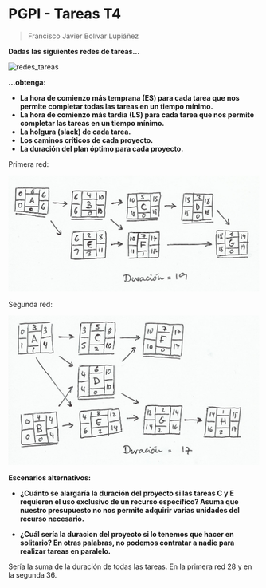 # PGPI - Tareas T4

> Francisco Javier Bolívar Lupiáñez

**Dadas las siguientes redes de tareas...**

![redes_tareas](https://cloud.githubusercontent.com/assets/6973564/19737511/06608d10-9bb4-11e6-99f2-594bbb232ab0.png)

**...obtenga:**

* **La hora de comienzo más temprana (ES) para cada tarea que nos permite completar todas las tareas en un tiempo mínimo.**
* **La hora de comienzo más tardía (LS) para cada tarea que nos permite completar las tareas en un tiempo mínimo.**
* **La holgura (slack) de cada tarea.**
* **Los caminos críticos de cada proyecto.**
* **La duración del plan óptimo para cada proyecto.**

Primera red:

![cpm_1](img/cpm_1.jpg)

Segunda red:

![cpm_2](img/cpm_2.jpg)

**Escenarios alternativos:**

* **¿Cuánto se alargaría la duración del proyecto si las tareas C y E requieren el uso exclusivo de un recurso específico? Asuma que nuestro presupuesto no nos permite adquirir varias unidades del recurso necesario.**



* **¿Cuál sería la duracion del proyecto si lo tenemos que hacer en solitario? En otras palabras, no podemos contratar a nadie para realizar tareas en paralelo.**

Sería la suma de la duración de todas las tareas. En la primera red 28 y en la segunda 36.

